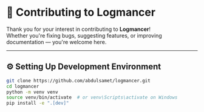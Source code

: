 # 🙌 Contributing to Logmancer

Thank you for your interest in contributing to **Logmancer**!  
Whether you're fixing bugs, suggesting features, or improving documentation — you're welcome here.

---

## ⚙️ Setting Up Development Environment

```bash
git clone https://github.com/abdulsamet/logmancer.git
cd logmancer
python -m venv venv
source venv/bin/activate  # or venv\Scripts\activate on Windows
pip install -e ".[dev]"
